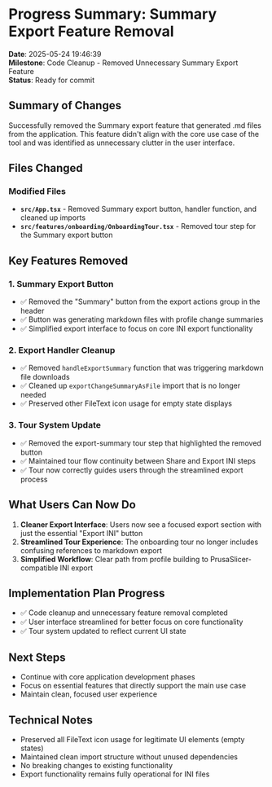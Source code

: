 # Progress Summary: Summary Export Feature Removal

**Date**: 2025-05-24 19:46:39  
**Milestone**: Code Cleanup - Removed Unnecessary Summary Export Feature  
**Status**: Ready for commit

## Summary of Changes

Successfully removed the Summary export feature that generated .md files from the application. This feature didn't align with the core use case of the tool and was identified as unnecessary clutter in the user interface.

## Files Changed

### Modified Files
- **`src/App.tsx`** - Removed Summary export button, handler function, and cleaned up imports
- **`src/features/onboarding/OnboardingTour.tsx`** - Removed tour step for the Summary export button

## Key Features Removed

### 1. **Summary Export Button**
- ✅ Removed the "Summary" button from the export actions group in the header
- ✅ Button was generating markdown files with profile change summaries
- ✅ Simplified export interface to focus on core INI export functionality

### 2. **Export Handler Cleanup**
- ✅ Removed `handleExportSummary` function that was triggering markdown file downloads
- ✅ Cleaned up `exportChangeSummaryAsFile` import that is no longer needed
- ✅ Preserved other FileText icon usage for empty state displays

### 3. **Tour System Update**
- ✅ Removed the export-summary tour step that highlighted the removed button
- ✅ Maintained tour flow continuity between Share and Export INI steps
- ✅ Tour now correctly guides users through the streamlined export process

## What Users Can Now Do

1. **Cleaner Export Interface**: Users now see a focused export section with just the essential "Export INI" button
2. **Streamlined Tour Experience**: The onboarding tour no longer includes confusing references to markdown export
3. **Simplified Workflow**: Clear path from profile building to PrusaSlicer-compatible INI export

## Implementation Plan Progress

- ✅ Code cleanup and unnecessary feature removal completed
- ✅ User interface streamlined for better focus on core functionality
- ✅ Tour system updated to reflect current UI state

## Next Steps

- Continue with core application development phases
- Focus on essential features that directly support the main use case
- Maintain clean, focused user experience

## Technical Notes

- Preserved all FileText icon usage for legitimate UI elements (empty states)
- Maintained clean import structure without unused dependencies
- No breaking changes to existing functionality
- Export functionality remains fully operational for INI files 